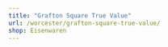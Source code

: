 ```yaml
---
title: "Grafton Square True Value"
url: /worcester/grafton-square-true-value/
shop: Eisenwaren
---
```

